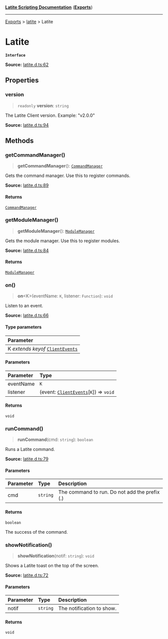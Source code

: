 [**Latite Scripting Documentation**](../../README.md) ([**Exports**](../../exports.md))

---

[Exports](../../exports.md) > [latite](../index.md) > Latite

# Latite

**`Interface`**

**Source:** [latite.d.ts:62](https://github.com/LatiteScripting/latitescripting.github.io/blob/1c6b44e/definitions/latite.d.ts#L62)

## Properties

### version

> `readonly` **version**: `string`

The Latite Client version. Example: "v2.0.0"

**Source:** [latite.d.ts:94](https://github.com/LatiteScripting/latitescripting.github.io/blob/1c6b44e/definitions/latite.d.ts#L94)

## Methods

### getCommandManager()

> **getCommandManager**(): [`CommandManager`](../../module.feature_manager_commandmgr/classes/class.CommandManager.md)

Gets the command manager. Use this to register commands.

**Source:** [latite.d.ts:89](https://github.com/LatiteScripting/latitescripting.github.io/blob/1c6b44e/definitions/latite.d.ts#L89)

#### Returns

[`CommandManager`](../../module.feature_manager_commandmgr/classes/class.CommandManager.md)

### getModuleManager()

> **getModuleManager**(): [`ModuleManager`](../../module.feature_manager_mmgr/interfaces/interface.ModuleManager.md)

Gets the module manager. Use this to register modules.

**Source:** [latite.d.ts:84](https://github.com/LatiteScripting/latitescripting.github.io/blob/1c6b44e/definitions/latite.d.ts#L84)

#### Returns

[`ModuleManager`](../../module.feature_manager_mmgr/interfaces/interface.ModuleManager.md)

### on()

> **on**\<K\>(eventName: `K`, listener: `Function`): `void`

Listen to an event.

**Source:** [latite.d.ts:66](https://github.com/LatiteScripting/latitescripting.github.io/blob/1c6b44e/definitions/latite.d.ts#L66)

#### Type parameters

| Parameter                                                       |
| :-------------------------------------------------------------- |
| K _extends_ _keyof_ [`ClientEvents`](interface.ClientEvents.md) |

#### Parameters

| Parameter | Type                                                                |
| :-------- | :------------------------------------------------------------------ |
| eventName | `K`                                                                 |
| listener  | (event: [`ClientEvents`](interface.ClientEvents.md)[`K`]) => `void` |

#### Returns

`void`

### runCommand()

> **runCommand**(cmd: `string`): `boolean`

Runs a Latite command.

**Source:** [latite.d.ts:79](https://github.com/LatiteScripting/latitescripting.github.io/blob/1c6b44e/definitions/latite.d.ts#L79)

#### Parameters

| Parameter | Type     | Description                                   |
| :-------- | :------- | :-------------------------------------------- |
| cmd       | `string` | The command to run. Do not add the prefix (.) |

#### Returns

`boolean`

The success of the command.

### showNotification()

> **showNotification**(notif: `string`): `void`

Shows a Latite toast on the top of the screen.

**Source:** [latite.d.ts:72](https://github.com/LatiteScripting/latitescripting.github.io/blob/1c6b44e/definitions/latite.d.ts#L72)

#### Parameters

| Parameter | Type     | Description               |
| :-------- | :------- | :------------------------ |
| notif     | `string` | The notification to show. |

#### Returns

`void`
